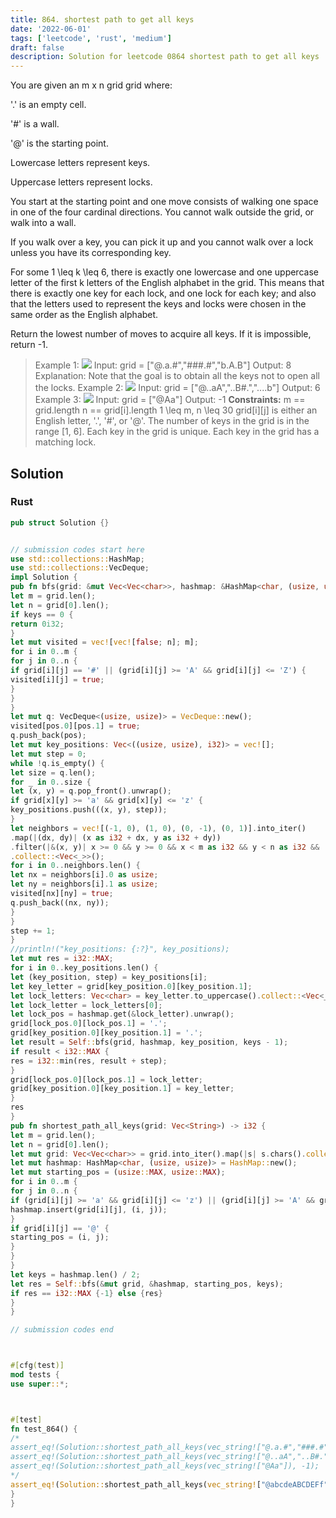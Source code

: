 ```yaml
---
title: 864. shortest path to get all keys
date: '2022-06-01'
tags: ['leetcode', 'rust', 'medium']
draft: false
description: Solution for leetcode 0864 shortest path to get all keys
---
```




You are given an m x n grid grid where:



'.' is an empty cell.

'#' is a wall.

'@' is the starting point.

Lowercase letters represent keys.

Uppercase letters represent locks.



You start at the starting point and one move consists of walking one space in one of the four cardinal directions. You cannot walk outside the grid, or walk into a wall.

If you walk over a key, you can pick it up and you cannot walk over a lock unless you have its corresponding key.

For some 1 <TeX>\leq</TeX> k <TeX>\leq</TeX> 6, there is exactly one lowercase and one uppercase letter of the first k letters of the English alphabet in the grid. This means that there is exactly one key for each lock, and one lock for each key; and also that the letters used to represent the keys and locks were chosen in the same order as the English alphabet.

Return the lowest number of moves to acquire all keys. If it is impossible, return -1.



>   Example 1:
>   ![](https://assets.leetcode.com/uploads/2021/07/23/lc-keys2.jpg)
>   Input: grid <TeX>=</TeX> ["@.a.#","###.#","b.A.B"]
>   Output: 8
>   Explanation: Note that the goal is to obtain all the keys not to open all the locks.
>   Example 2:
>   ![](https://assets.leetcode.com/uploads/2021/07/23/lc-key2.jpg)
>   Input: grid <TeX>=</TeX> ["@..aA","..B#.","....b"]
>   Output: 6
>   Example 3:
>   ![](https://assets.leetcode.com/uploads/2021/07/23/lc-keys3.jpg)
>   Input: grid <TeX>=</TeX> ["@Aa"]
>   Output: -1
**Constraints:**
>   	m <TeX>=</TeX><TeX>=</TeX> grid.length
>   	n <TeX>=</TeX><TeX>=</TeX> grid[i].length
>   	1 <TeX>\leq</TeX> m, n <TeX>\leq</TeX> 30
>   	grid[i][j] is either an English letter, '.', '#', or '@'.
>   	The number of keys in the grid is in the range [1, 6].
>   	Each key in the grid is unique.
>   	Each key in the grid has a matching lock.


## Solution


### Rust
```rust
pub struct Solution {}


// submission codes start here
use std::collections::HashMap;
use std::collections::VecDeque;
impl Solution {
pub fn bfs(grid: &mut Vec<Vec<char>>, hashmap: &HashMap<char, (usize, usize)>, pos: (usize, usize), keys: usize) -> i32 {
let m = grid.len();
let n = grid[0].len();
if keys == 0 {
return 0i32;
}
let mut visited = vec![vec![false; n]; m];
for i in 0..m {
for j in 0..n {
if grid[i][j] == '#' || (grid[i][j] >= 'A' && grid[i][j] <= 'Z') {
visited[i][j] = true;
}
}
}
let mut q: VecDeque<(usize, usize)> = VecDeque::new();
visited[pos.0][pos.1] = true;
q.push_back(pos);
let mut key_positions: Vec<((usize, usize), i32)> = vec![];
let mut step = 0;
while !q.is_empty() {
let size = q.len();
for _ in 0..size {
let (x, y) = q.pop_front().unwrap();
if grid[x][y] >= 'a' && grid[x][y] <= 'z' {
key_positions.push(((x, y), step));
}
let neighbors = vec![(-1, 0), (1, 0), (0, -1), (0, 1)].into_iter()
.map(|(dx, dy)| (x as i32 + dx, y as i32 + dy))
.filter(|&(x, y)| x >= 0 && y >= 0 && x < m as i32 && y < n as i32 && !visited[x as usize][y as usize])
.collect::<Vec<_>>();
for i in 0..neighbors.len() {
let nx = neighbors[i].0 as usize;
let ny = neighbors[i].1 as usize;
visited[nx][ny] = true;
q.push_back((nx, ny));
}
}
step += 1;
}
//println!("key_positions: {:?}", key_positions);
let mut res = i32::MAX;
for i in 0..key_positions.len() {
let (key_position, step) = key_positions[i];
let key_letter = grid[key_position.0][key_position.1];
let lock_letters: Vec<char> = key_letter.to_uppercase().collect::<Vec<_>>();
let lock_letter = lock_letters[0];
let lock_pos = hashmap.get(&lock_letter).unwrap();
grid[lock_pos.0][lock_pos.1] = '.';
grid[key_position.0][key_position.1] = '.';
let result = Self::bfs(grid, hashmap, key_position, keys - 1);
if result < i32::MAX {
res = i32::min(res, result + step);
}
grid[lock_pos.0][lock_pos.1] = lock_letter;
grid[key_position.0][key_position.1] = key_letter;
}
res
}
pub fn shortest_path_all_keys(grid: Vec<String>) -> i32 {
let m = grid.len();
let n = grid[0].len();
let mut grid: Vec<Vec<char>> = grid.into_iter().map(|s| s.chars().collect::<Vec<_>>()).collect();
let mut hashmap: HashMap<char, (usize, usize)> = HashMap::new();
let mut starting_pos = (usize::MAX, usize::MAX);
for i in 0..m {
for j in 0..n {
if (grid[i][j] >= 'a' && grid[i][j] <= 'z') || (grid[i][j] >= 'A' && grid[i][j] <= 'Z') {
hashmap.insert(grid[i][j], (i, j));
}
if grid[i][j] == '@' {
starting_pos = (i, j);
}
}
}
let keys = hashmap.len() / 2;
let res = Self::bfs(&mut grid, &hashmap, starting_pos, keys);
if res == i32::MAX {-1} else {res}
}
}

// submission codes end



#[cfg(test)]
mod tests {
use super::*;



#[test]
fn test_864() {
/*
assert_eq!(Solution::shortest_path_all_keys(vec_string!["@.a.#","###.#","b.A.B"]), 8);
assert_eq!(Solution::shortest_path_all_keys(vec_string!["@..aA","..B#.","....b"]), 6);
assert_eq!(Solution::shortest_path_all_keys(vec_string!["@Aa"]), -1);
*/
assert_eq!(Solution::shortest_path_all_keys(vec_string!["@abcdeABCDEFf"]), -1);
}
}

```
